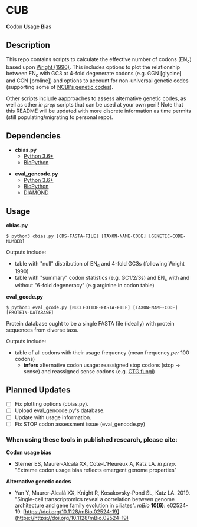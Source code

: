 # CUB
**C**odon **U**sage **B**ias
## Description
This repo contains scripts to calculate the effective number of codons (EN<sub>c</sub>) based upon [Wright (1990)](https://pubmed.ncbi.nlm.nih.gov/2110097/). This includes options to plot the relationship between EN<sub>c</sub> with GC3 at 4-fold degenerate codons (e.g. GGN [glycine] and CCN [proline]) and options to account for non-universal genetic codes (supporting some of [NCBI's genetic codes](https://www.ncbi.nlm.nih.gov/Taxonomy/Utils/wprintgc.cgi)).

Other scripts include aapproaches to assess alternative genetic codes, as well as other *in prep* scripts that can be used at your own peril! Note that this README will be updated with more discrete information as time permits (still populating/migrating to personal repo).

## Dependencies
- **cbias.py**
  + [Python 3.6+](https://www.python.org/downloads/)
  - [BioPython](https://biopython.org/wiki/Download)

+ **eval_gencode.py**
  - [Python 3.6+](https://www.python.org/downloads/)
  - [BioPython](https://biopython.org/wiki/Download)
  - [DIAMOND](https://github.com/bbuchfink/diamond)
  
## Usage
**cbias.py**
```
$ python3 cbias.py [CDS-FASTA-FILE] [TAXON-NAME-CODE] [GENETIC-CODE-NUMBER]
```
Outputs include:
- table with "null" distribution of EN<sub>c</sub> and 4-fold GC3s (following Wright 1990)
- table with "summary" codon statistics (e.g. GC1/2/3s) and EN<sub>c</sub> with and without "6-fold degeneracy" (e.g arginine in codon table)

**eval_gcode.py**
```
$ python3 eval_gcode.py [NUCLEOTIDE-FASTA-FILE] [TAXON-NAME-CODE] [PROTEIN-DATABASE]
```
Protein database ought to be a single FASTA file (ideally) with protein sequences from diverse taxa.

Outputs include:
- table of all codons with their usage frequency (mean frequency *per* 100 codons)
  + **infers** alternative codon usage: reassigned stop codons (stop -> sense) and reassigned sense codons (e.g. [CTG fungi](https://pubmed.ncbi.nlm.nih.gov/21819941/))
  
## Planned Updates
- [ ] Fix plotting options (cbias.py).
- [ ] Upload eval_gencode.py's database.
- [ ] Update with usage information.
- [ ] Fix STOP codon assessment issue (eval_gencode.py)

### When using these tools in published research, please cite:

**Codon usage bias**
-   Sterner ES, Maurer-Alcalá XX, Cote-L'Heureux A, Katz LA. *in prep*. \"Extreme codon usage bias reflects emergent genome properties\"

**Alternative genetic codes**
-   Yan Y, Maurer-Alcalá XX, Knight R, Kosakovsky-Pond SL, Katz LA. 2019. \"Single-cell transcriptomics reveal a correlation between genome architecture and gene family evolution in ciliates\". *_mBio_* **10(6)**: e02524-19. [https://doi.org/10.1128/mBio.02524-19](https://https://doi.org/10.1128/mBio.02524-19)
